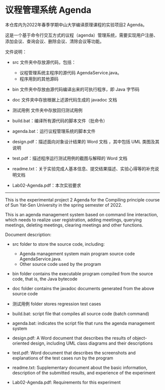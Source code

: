 # 议程管理系统 Agenda

本仓库内为2022年春季学期中山大学编译原理课程的实验项目2 Agenda。

这是一个基于命令行交互方式的议程（agenda）管理系统，需要实现用户注册、添加会议、查询会议、删除会议、清除会议等功能。 

文件说明：

- src 文件夹中存放源代码，包括：
  - 议程管理系统主程序的源代码 AgendaService.java。
  - 程序用到的其他源码

- bin 文件夹中存放由源代码编译出来的可执行程序，即 Java 字节码
- doc 文件夹中存放根据上述源代码生成的 javadoc 文档
- 测试用例 文件夹中存放回归测试用例
- build.bat：编译所有源代码的脚本文件（批命令） 

- agenda.bat：运行议程管理系统的脚本文件 

- design.pdf：描述面向对象设计结果的 Word 文档 ，其中包括 UML 类图及其说明
- test.pdf：描述程序运行测试用例的截图与解释的 Word 文档 
- readme.txt：关于实验完成人基本信息、提交结果描述、实验心得等的补充说明文档 
-   Lab02-Agenda.pdf：本次实验要求

---

This is the experimental project 2 Agenda for the Compiling principle course of Sun Yat-Sen University in the spring semester of 2022.

This is an agenda management system based on command line interaction, which needs to realize user registration, adding meetings, querying meetings, deleting meetings, clearing meetings and other functions.

Document description:

- src folder to store the source code, including:
  - Agenda management system main program source code AgendaService.java.
  - Other source code used by the program

- bin folder contains the executable program compiled from the source code, that is, the Java bytecode
- doc folder contains the javadoc documents generated from the above source code

- 测试用例 folder stores regression test cases
- build.bat: script file that compiles all source code (batch command)

- agenda.bat: indicates the script file that runs the agenda management system

- design.pdf: A Word document that describes the results of object-oriented design, including UML class diagrams and their descriptions
- test.pdf: Word document that describes the screenshots and explanations of the test cases run by the program
- readme.txt: Supplementary document about the basic information, description of the submitted results, and experience of the experiment
- Lab02-Agenda.pdf: Requirements for this experiment
